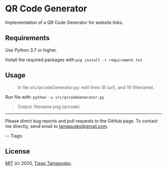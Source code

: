 # QR Code Generator

Implementation of a QR Code Generator for website links.

## Requirements

Use Python 3.7 or higher.

Install the required packages with `pip install -r requirement.txt`

## Usage

> In file src/qrcodeGenerator.py: edit lines 18 (url), and 19 (filename).

Run file with: `python -u src/qrcodeGenerator.py`

> Output: filename.png (qrcode)

----

Please direct bug reports and pull requests to the GitHub page. To contact me directly, send email to tamagusko@gmail.com.

-- Tiago

## License

[MIT](LICENSE) (c) 2020, [Tiago Tamagusko](https://tamagusko.github.io/).

